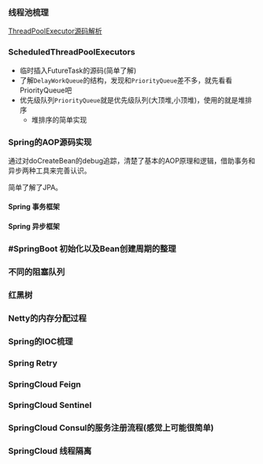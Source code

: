 ### 线程池梳理

[ThreadPoolExecutor源码解析](/home/chen/github/_note/java/jdk/juc/ThreadPoolExecutor源码解析.md)

### ScheduledThreadPoolExecutors

- 临时插入FutureTask的源码(简单了解)
- 了解`DelayWorkQueue`的结构，发现和`PriorityQueue`差不多，就先看看PriorityQueue吧
- 优先级队列`PriorityQueue`就是优先级队列(大顶堆,小顶堆)，使用的就是堆排序
  - 堆排序的简单实现

### Spring的AOP源码实现

通过对doCreateBean的debug追踪，清楚了基本的AOP原理和逻辑，借助事务和异步两种工具来完善认识。

简单了解了JPA。

#### Spring 事务框架

#### Spring 异步框架

### #SpringBoot 初始化以及Bean创建周期的整理



### 不同的阻塞队列



### 红黑树



### Netty的内存分配过程



### Spring的IOC梳理



### Spring Retry



### SpringCloud Feign



### SpringCloud Sentinel



### SpringCloud Consul的服务注册流程(感觉上可能很简单)



### SpringCloud 线程隔离

 


